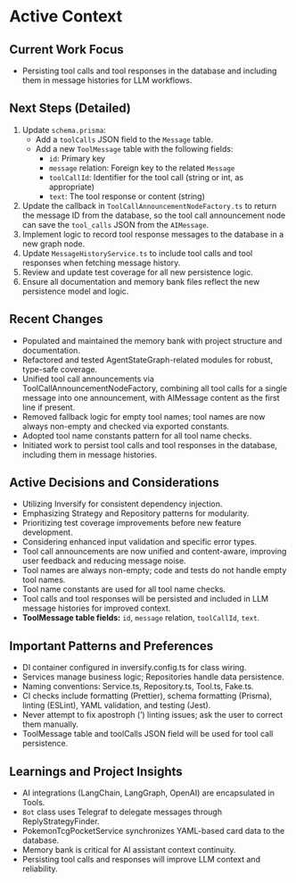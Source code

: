 # Active Context

## Current Work Focus
- Persisting tool calls and tool responses in the database and including them in message histories for LLM workflows.

## Next Steps (Detailed)
1. Update `schema.prisma`:
   - Add a `toolCalls` JSON field to the `Message` table.
   - Add a new `ToolMessage` table with the following fields:
     - `id`: Primary key
     - `message` relation: Foreign key to the related `Message`
     - `toolCallId`: Identifier for the tool call (string or int, as appropriate)
     - `text`: The tool response or content (string)
2. Update the callback in `ToolCallAnnouncementNodeFactory.ts` to return the message ID from the database, so the tool call announcement node can save the `tool_calls` JSON from the `AIMessage`.
3. Implement logic to record tool response messages to the database in a new graph node.
4. Update `MessageHistoryService.ts` to include tool calls and tool responses when fetching message history.
5. Review and update test coverage for all new persistence logic.
6. Ensure all documentation and memory bank files reflect the new persistence model and logic.

## Recent Changes
- Populated and maintained the memory bank with project structure and documentation.
- Refactored and tested AgentStateGraph-related modules for robust, type-safe coverage.
- Unified tool call announcements via ToolCallAnnouncementNodeFactory, combining all tool calls for a single message into one announcement, with AIMessage content as the first line if present.
- Removed fallback logic for empty tool names; tool names are now always non-empty and checked via exported constants.
- Adopted tool name constants pattern for all tool name checks.
- Initiated work to persist tool calls and tool responses in the database, including them in message histories.

## Active Decisions and Considerations
- Utilizing Inversify for consistent dependency injection.
- Emphasizing Strategy and Repository patterns for modularity.
- Prioritizing test coverage improvements before new feature development.
- Considering enhanced input validation and specific error types.
- Tool call announcements are now unified and content-aware, improving user feedback and reducing message noise.
- Tool names are always non-empty; code and tests do not handle empty tool names.
- Tool name constants are used for all tool name checks.
- Tool calls and tool responses will be persisted and included in LLM message histories for improved context.
- **ToolMessage table fields:** `id`, `message` relation, `toolCallId`, `text`.

## Important Patterns and Preferences
- DI container configured in inversify.config.ts for class wiring.
- Services manage business logic; Repositories handle data persistence.
- Naming conventions: Service.ts, Repository.ts, Tool.ts, Fake.ts.
- CI checks include formatting (Prettier), schema formatting (Prisma), linting (ESLint), YAML validation, and testing (Jest).
- Never attempt to fix apostroph (’) linting issues; ask the user to correct them manually.
- ToolMessage table and toolCalls JSON field will be used for tool call persistence.

## Learnings and Project Insights
- AI integrations (LangChain, LangGraph, OpenAI) are encapsulated in Tools.
- `Bot` class uses Telegraf to delegate messages through ReplyStrategyFinder.
- PokemonTcgPocketService synchronizes YAML-based card data to the database.
- Memory bank is critical for AI assistant context continuity.
- Persisting tool calls and responses will improve LLM context and reliability. 